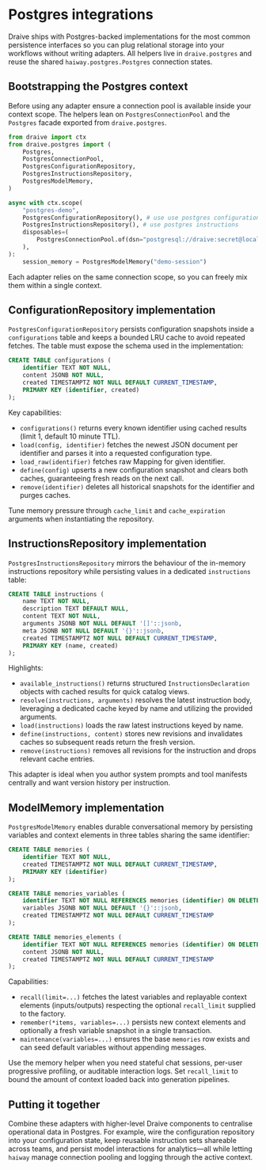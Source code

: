 # Postgres integrations

Draive ships with Postgres-backed implementations for the most common persistence interfaces so you
can plug relational storage into your workflows without writing adapters. All helpers live in
`draive.postgres` and reuse the shared `haiway.postgres.Postgres` connection states.

## Bootstrapping the Postgres context

Before using any adapter ensure a connection pool is available inside your context scope. The
helpers lean on `PostgresConnectionPool` and the `Postgres` facade exported from `draive.postgres`.

```python
from draive import ctx
from draive.postgres import (
    Postgres,
    PostgresConnectionPool,
    PostgresConfigurationRepository,
    PostgresInstructionsRepository,
    PostgresModelMemory,
)

async with ctx.scope(
    "postgres-demo",
    PostgresConfigurationRepository(), # use use postgres configurations
    PostgresInstructionsRepository(), # use postgres instructions
    disposables=(
        PostgresConnectionPool.of(dsn="postgresql://draive:secret@localhost:5432/draive"),
    ),
):
    session_memory = PostgresModelMemory("demo-session")
```

Each adapter relies on the same connection scope, so you can freely mix them within a single
context.

## ConfigurationRepository implementation

`PostgresConfigurationRepository` persists configuration snapshots inside a `configurations` table
and keeps a bounded LRU cache to avoid repeated fetches. The table must expose the schema used in
the implementation:

```sql
CREATE TABLE configurations (
    identifier TEXT NOT NULL,
    content JSONB NOT NULL,
    created TIMESTAMPTZ NOT NULL DEFAULT CURRENT_TIMESTAMP,
    PRIMARY KEY (identifier, created)
);
```

Key capabilities:

- `configurations()` returns every known identifier using cached results (limit 1, default 10 minute
  TTL).
- `load(config, identifier)` fetches the newest JSON document per identifier and parses it into a
  requested configuration type.
- `load_raw(identifier)` fetches raw Mapping for given identifier.
- `define(config)` upserts a new configuration snapshot and clears both caches, guaranteeing fresh
  reads on the next call.
- `remove(identifier)` deletes all historical snapshots for the identifier and purges caches.

Tune memory pressure through `cache_limit` and `cache_expiration` arguments when instantiating the
repository.

## InstructionsRepository implementation

`PostgresInstructionsRepository` mirrors the behaviour of the in-memory instructions repository
while persisting values in a dedicated `instructions` table:

```sql
CREATE TABLE instructions (
    name TEXT NOT NULL,
    description TEXT DEFAULT NULL,
    content TEXT NOT NULL,
    arguments JSONB NOT NULL DEFAULT '[]'::jsonb,
    meta JSONB NOT NULL DEFAULT '{}'::jsonb,
    created TIMESTAMPTZ NOT NULL DEFAULT CURRENT_TIMESTAMP,
    PRIMARY KEY (name, created)
);
```

Highlights:

- `available_instructions()` returns structured `InstructionsDeclaration` objects with cached
  results for quick catalog views.
- `resolve(instructions, arguments)` resolves the latest instruction body, leveraging a dedicated
  cache keyed by name and utilizing the provided arguments.
- `load(instructions)` loads the raw latest instructions keyed by name.
- `define(instructions, content)` stores new revisions and invalidates caches so subsequent reads
  return the fresh version.
- `remove(instructions)` removes all revisions for the instruction and drops relevant cache entries.

This adapter is ideal when you author system prompts and tool manifests centrally and want version
history per instruction.

## ModelMemory implementation

`PostgresModelMemory` enables durable conversational memory by persisting variables and context
elements in three tables sharing the same identifier:

```sql
CREATE TABLE memories (
    identifier TEXT NOT NULL,
    created TIMESTAMPTZ NOT NULL DEFAULT CURRENT_TIMESTAMP,
    PRIMARY KEY (identifier)
);

CREATE TABLE memories_variables (
    identifier TEXT NOT NULL REFERENCES memories (identifier) ON DELETE CASCADE,
    variables JSONB NOT NULL DEFAULT '{}'::jsonb,
    created TIMESTAMPTZ NOT NULL DEFAULT CURRENT_TIMESTAMP
);

CREATE TABLE memories_elements (
    identifier TEXT NOT NULL REFERENCES memories (identifier) ON DELETE CASCADE,
    content JSONB NOT NULL,
    created TIMESTAMPTZ NOT NULL DEFAULT CURRENT_TIMESTAMP
);
```

Capabilities:

- `recall(limit=...)` fetches the latest variables and replayable context elements (inputs/outputs)
  respecting the optional `recall_limit` supplied to the factory.
- `remember(*items, variables=...)` persists new context elements and optionally a fresh variable
  snapshot in a single transaction.
- `maintenance(variables=...)` ensures the base `memories` row exists and can seed default variables
  without appending messages.

Use the memory helper when you need stateful chat sessions, per-user progressive profiling, or
auditable interaction logs. Set `recall_limit` to bound the amount of context loaded back into
generation pipelines.

## Putting it together

Combine these adapters with higher-level Draive components to centralise operational data in
Postgres. For example, wire the configuration repository into your configuration state, keep
reusable instruction sets shareable across teams, and persist model interactions for analytics—all
while letting `haiway` manage connection pooling and logging through the active context.

